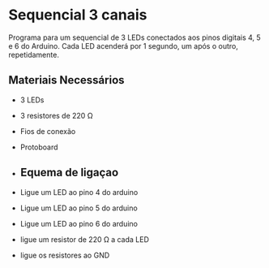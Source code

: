 # Sequencial 3 canais

Programa para um sequencial de 3 LEDs conectados aos pinos digitais 4, 5 e 6 do Arduino. 
Cada LED acenderá por 1 segundo, um após o outro, repetidamente.

## Materiais Necessários

* 3 LEDs
* 3 resistores de 220 Ω
* Fios de conexão
* Protoboard
* ## Equema de ligaçao 

* Ligue um LED ao pino 4 do arduino
* Ligue um LED ao pino 5 do arduino
* Ligue um LED ao pino 6 do arduino
* ligue um resistor de 220 Ω a cada LED
* ligue os resistores ao GND
